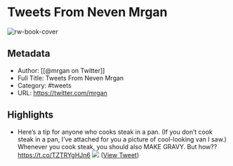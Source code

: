 # Tweets From Neven Mrgan

![rw-book-cover](https://pbs.twimg.com/profile_images/1455224292853960705/j_WD3qLv.jpg)

## Metadata
- Author: [[@mrgan on Twitter]]
- Full Title: Tweets From Neven Mrgan
- Category: #tweets
- URL: https://twitter.com/mrgan

## Highlights
- Here’s a tip for anyone who cooks steak in a pan. (If you don’t cook steak in a pan, I’ve attached for you a picture of cool-looking van I saw.) Whenever you cook steak, you should also MAKE GRAVY. But how?? https://t.co/TZTRYgHJn6
  ![](https://pbs.twimg.com/media/E4DA1WQXwAUZI_4.jpg) ([View Tweet](https://twitter.com/mrgan/status/1405335111848005635))
